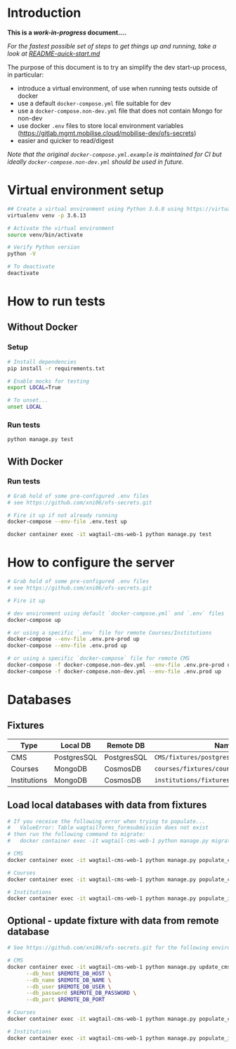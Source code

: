 # Introduction
**This is a _work-in-progress_ document....**

_For the fastest possible set of steps to get things up and running, take a look at [README-quick-start.md](README-quick-start.md)_

The purpose of this document is to try an simplify the dev start-up process, in particular:
- introduce a virtual environment, of use when running tests outside of docker
- use a default `docker-compose.yml` file suitable for dev
- use a `docker-compose.non-dev.yml` file that does not contain Mongo for non-dev
- use docker `.env` files to store local environment variables (https://gitlab.mgmt.mobilise.cloud/mobilise-dev/ofs-secrets)
- easier and quicker to read/digest

_Note that the original `docker-compose.yml.example` is maintained for CI but ideally `docker-compose.non-dev.yml` should be used in future._

# Virtual environment setup
```bash
## Create a virtual environment using Python 3.6.8 using https://virtualenv.pypa.io
virtualenv venv -p 3.6.13

# Activate the virtual environment 
source venv/bin/activate

# Verify Python version
python -V

# To deactivate
deactivate
```

# How to run tests
## Without Docker
### Setup
```bash
# Install dependencies
pip install -r requirements.txt

# Enable mocks for testing
export LOCAL=True

# To unset...
unset LOCAL
```

### Run tests
```bash
python manage.py test
```

## With Docker
### Run tests
```bash
# Grab hold of some pre-configured .env files
# see https://github.com/xni06/ofs-secrets.git

# Fire it up if not already running
docker-compose --env-file .env.test up 

docker container exec -it wagtail-cms-web-1 python manage.py test   
```

# How to configure the server
```bash
# Grab hold of some pre-configured .env files
# see https://github.com/xni06/ofs-secrets.git

# Fire it up 

# dev environment using default `docker-compose.yml` and `.env` files
docker-compose up 

# or using a specific `.env` file for remote Courses/Institutions
docker-compose --env-file .env.pre-prod up
docker-compose --env-file .env.prod up

# or using a specific `docker-compose` file for remote CMS
docker-compose -f docker-compose.non-dev.yml --env-file .env.pre-prod up
docker-compose -f docker-compose.non-dev.yml --env-file .env.prod up
```

# Databases
## Fixtures
Type         | Local DB    | Remote DB   | Name                                     
---          | ---         | ---         | ---
CMS          | PostgresSQL | PostgresSQL | `CMS/fixtures/postgres.json` 
Courses      | MongoDB     | CosmosDB    | `courses/fixtures/courses.json` 
Institutions | MongoDB     | CosmosDB    | `institutions/fixtures/institutions.json` 

## Load local databases with data from fixtures
```bash
# If you receive the following error when trying to populate...
#   ValueError: Table wagtailforms_formsubmission does not exist
# then run the following command to migrate:
#   docker container exec -it wagtail-cms-web-1 python manage.py migrate

# CMS
docker container exec -it wagtail-cms-web-1 python manage.py populate_cms

# Courses
docker container exec -it wagtail-cms-web-1 python manage.py populate_courses

# Institutions
docker container exec -it wagtail-cms-web-1 python manage.py populate_institutions
```

## Optional - update fixture with data from remote database
```bash
# See https://github.com/xni06/ofs-secrets.git for the following environment variables 

# CMS
docker container exec -it wagtail-cms-web-1 python manage.py update_cms_fixture \
      --db_host $REMOTE_DB_HOST \
      --db_name $REMOTE_DB_NAME \
      --db_user $REMOTE_DB_USER \
      --db_password $REMOTE_DB_PASSWORD \
      --db_port $REMOTE_DB_PORT

# Courses
docker container exec -it wagtail-cms-web-1 python manage.py populate_courses --update

# Institutions
docker container exec -it wagtail-cms-web-1 python manage.py populate_institutions --update
```

